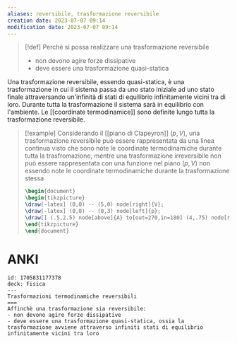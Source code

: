 ```yaml
---
aliases: reversibile, trasformazione reversibile
creation date: 2023-07-07 09:14
modification date: 2023-07-07 09:14
---
```


>[!def]
>Perchè si possa realizzare una trasformazione reversibile
>- non devono agire forze dissipative
>- deve essere una trasformazione quasi-statica
>

Una trasformazione reversibile, essendo quasi-statica, è una trasformazione in cui il sistema passa da uno stato iniziale ad uno stato finale attraversando un'infinità di stati di equilibrio infinitamente vicini tra di loro. Durante tutta la trasformazione il sistema sarà in equilibrio con l'ambiente.
Le [[coordinate termodinamice]] sono definite lungo tutta la trasformazione reversibile.

>[!example]
>Considerando il [[piano di Clapeyron]] $(p,V)$, una trasformazione reversibile può essere rappresentata da una linea continua visto che sono note le coordinate termodinamiche durante tutta la trasfromazione, mentre una trasformazione irreversibile non può essere rappresentata con una funzione nel piano $(p,V)$ non essendo note le coordinate termodinamiche durante la trasformazione stessa
>```tikz
>\begin{document}
>\begin{tikzpicture}
>\draw[-latex] (0,0) -- (5,0) node[right]{V};
>\draw[-latex] (0,0) -- (0,3) node[left]{p};
>\draw[] (.5,2.5) node[above]{A} to[out=270,in=180] (4,.75) node[right]{B};
>\end{tikzpicture}
>\end{document}
>```


# ANKI

```anki
id: 1705831177378
deck: Fisica
---
Trasformazioni termodinamiche reversibili
===
Affinchè una trasformazione sia reversibile:
- non devono agire forze dissipative
- deve essere una trasformazione quasi-statica, ossia la trasformazione avviene attraverso infiniti stati di equilibrio infinitamente vicini tra loro
```
